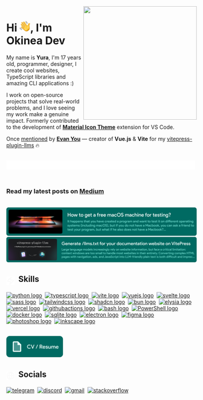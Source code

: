 <!-- markdownlint-disable no-inline-html first-line-h1 -->

<picture>
  <source srcset="" media="(max-width: 900px)" width="0" height="0">
  <img align="right" width="300" height="300" src="assets/animation.gif" alt="">
</picture>

# Hi <img align="bottom" src="assets/emojis/hello.png" width="28" alt="👋">, I'm Okinea Dev

My name is **Yura**, I'm 17 years old, programmer, designer, I create cool websites, TypeScript libraries and amazing CLI applications :)

I work on open-source projects that solve real-world problems, and I love seeing my work make a genuine impact. Formerly contributed to the development of [**Material Icon Theme**](https://github.com/material-extensions/vscode-material-icon-theme) extension for VS Code.

Once [mentioned](https://x.com/youyuxi/status/1918134176261521827) by [**Evan You**](https://github.com/yyx990803) — creator of **Vue.js** & **Vite** for my [vitepress-plugin-llms](https://github.com/okineadev/vitepress-plugin-llms) 🔥

<br>

<picture>
  <source srcset="assets/underline-white.svg" media="(prefers-color-scheme: dark)">
  <source srcset="assets/underline-black.svg" media="(prefers-color-scheme: light)">
  <img src="assets/underline-white.svg" width="500" align="left" alt="—————————————————————————————">
</picture>

<br><br>

<!-- markdownlint-disable-next-line heading-increment -->

### Read my latest posts on [**Medium**](https://okineadev.medium.com/)

<br>

<a href="https://okineadev.medium.com/how-to-get-a-free-macos-machine-for-testing-b2f6c72415fd">
  <img src="assets/Medium%20post%202.png" alt="How to get a free macOS machine for testing" width="670">
</a>
<br>
<a href="https://okineadev.medium.com/generate-llms-txt-for-your-documentation-website-on-vitepress-64762cc1150b">
  <img src="assets/Medium%20post%203.png" alt="Generate /llms.txt for your documentation website on VitePress" width="740">
</a>

## <sub><picture><source srcset="assets/icons/lightning-white.svg" media="(prefers-color-scheme: dark)"><source srcset="assets/icons/lightning-black.svg" media="(prefers-color-scheme: light)"><img src="assets/icons/lightning-white.svg" width="22" valign="top" alt="⚡"></picture></sub>&nbsp;&nbsp;Skills

<div align="left">
  <a href="https://www.python.org/" target="_blank"><img src="https://go-skill-icons.vercel.app/api/icons?i=py" alt="python logo" width="50" height="50" /></a>&nbsp;
  <a href="https://www.typescriptlang.org/" target="_blank"><img src="https://go-skill-icons.vercel.app/api/icons?i=ts" alt="typescript logo" width="50" height="50" /></a>&nbsp;
  <a href="https://vite.dev/" target="_blank"><img src="https://go-skill-icons.vercel.app/api/icons?i=vite" alt="vite logo" width="50" height="50" /></a>&nbsp;
  <a href="https://vuejs.org/" target="_blank"><img src="https://go-skill-icons.vercel.app/api/icons?i=vue" alt="vuejs logo" width="50" height="50" /></a>&nbsp;
  <a href="https://svelte.dev/" target="_blank"><img src="https://go-skill-icons.vercel.app/api/icons?i=svelte" alt="svelte logo" width="50" height="50" /></a>&nbsp;
  <a href="https://sass-lang.com/" target="_blank"><img src="https://go-skill-icons.vercel.app/api/icons?i=sass" alt="sass logo" width="50" height="50" /></a>&nbsp;
  <a href="https://tailwindcss.com/" target="_blank"><img src="https://go-skill-icons.vercel.app/api/icons?i=tailwindcss" alt="tailwindcss logo" width="50" height="50" /></a>&nbsp;
  <a href="https://ui.shadcn.com/" target="_blank"><img src="https://go-skill-icons.vercel.app/api/icons?i=shadcn" alt="shadcn logo" width="50" height="50" /></a>&nbsp;
  <a href="https://bun.sh" target="_blank"><img src="https://go-skill-icons.vercel.app/api/icons?i=bun" alt="bun logo" width="50" height="50" /></a>&nbsp;
  <a href="https://elysiajs.com/" target="_blank"><img src="https://go-skill-icons.vercel.app/api/icons?i=elysia" alt="elysia logo" width="50" height="50" /></a>&nbsp;
  <a href="https://vercel.com/" target="_blank"><img src="https://go-skill-icons.vercel.app/api/icons?i=vercel" alt="vercel logo" width="50" height="50" /></a>&nbsp;
  <a href="https://github.com/features/actions" target="_blank"><img src="https://go-skill-icons.vercel.app/api/icons?i=githubactions" alt="githubactions logo" width="50" height="50" /></a>&nbsp;
  <a href="https://wikipedia.org/wiki/Bash" target="_blank"><img src="https://go-skill-icons.vercel.app/api/icons?i=bash" alt="bash logo" width="50" height="50" /></a>&nbsp;
  <a href="https://learn.microsoft.com/powershell/" target="_blank"><img src="https://go-skill-icons.vercel.app/api/icons?i=powershell" alt="PowerShell logo" width="50" height="50" /></a>&nbsp;
  <a href="https://www.docker.com/" target="_blank"><img src="https://go-skill-icons.vercel.app/api/icons?i=docker" alt="docker logo" width="50" height="50" /></a>&nbsp;
  <a href="https://www.sqlite.org/" target="_blank"><img src="https://go-skill-icons.vercel.app/api/icons?i=sqlite" alt="sqlite logo" width="50" height="50" /></a>&nbsp;
  <a href="https://www.electronjs.org/" target="_blank"><img src="https://go-skill-icons.vercel.app/api/icons?i=electron" alt="electron logo" width="50" height="50" /></a>&nbsp;
  <a href="https://www.figma.com/" target="_blank"><img src="https://go-skill-icons.vercel.app/api/icons?i=figma" alt="figma logo" width="50" height="50" /></a>&nbsp;
  <a href="https://www.adobe.com/products/photoshop.html" target="_blank"><img src="https://go-skill-icons.vercel.app/api/icons?i=ps" alt="photoshop logo" width="50" height="50" /></a>&nbsp;
  <a href="https://inkscape.org/" target="_blank"><img src="https://cdn.jsdelivr.net/gh/devicons/devicon/icons/inkscape/inkscape-original.svg" alt="inkscape logo" width="50" height="50" /></a>
</div>

<br>

[<img src="assets/badges/CV.png" alt="📄 CV / Resume" width="150">](https://okinea.dev/cv.pdf)

## <sub><picture><source srcset="assets/icons/globe-white.svg" media="(prefers-color-scheme: dark)"><source srcset="assets/icons/globe-black.svg" media="(prefers-color-scheme: light)"><img src="assets/icons/globe-white.svg" width="22" valign="top" alt="🌐"></picture></sub>&nbsp;&nbsp;Socials

<!-- <picture>
  <source srcset="assets/toast-white.svg" media="(prefers-color-scheme: dark)">
  <source srcset="assets/toast-black.svg" media="(prefers-color-scheme: light)">
  <img src="assets/toast-white.svg" width="250" align="right" alt="Have a nice day!">
</picture> -->

<div align="left">
  <a href="https://telegram.okinea.dev"><img src="https://go-skill-icons.vercel.app/api/icons?i=telegram" width="50" height="50" alt="telegram" /></a>&nbsp;
  <a href="https://discordapp.com/users/okineadev"><img src="https://go-skill-icons.vercel.app/api/icons?i=discord" width="50" height="50" alt="discord" /></a>&nbsp;
  <a href="mailto:hi@okinea.dev"><img src="https://go-skill-icons.vercel.app/api/icons?i=gmail" width="50" height="50" alt="gmail" /></a>&nbsp;
  <a href="https://stackoverflow.com/users/21165921/okinea-dev"><img src="https://go-skill-icons.vercel.app/api/icons?i=stackoverflow" width="50" height="50" alt="stackoverflow" /></a>
</div>
